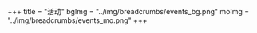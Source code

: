 +++
title = "活动"
bgImg = "../img/breadcrumbs/events_bg.png"
moImg = "../img/breadcrumbs/events_mo.png"
+++